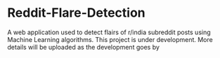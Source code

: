 # Reddit-Flare-Detection
A web application used to detect flairs of r/india subreddit posts using Machine Learning algorithms.
This project is under development. More details will be uploaded as the development goes by
